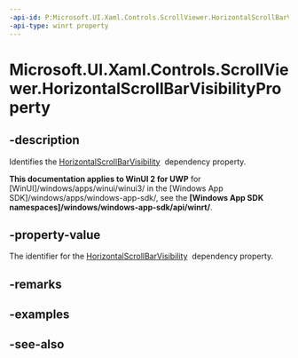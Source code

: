 ```yaml
---
-api-id: P:Microsoft.UI.Xaml.Controls.ScrollViewer.HorizontalScrollBarVisibilityProperty
-api-type: winrt property
---
```


<!-- Property syntax
public Windows.UI.Xaml.DependencyProperty HorizontalScrollBarVisibilityProperty { get; }
-->

# Microsoft.UI.Xaml.Controls.ScrollViewer.HorizontalScrollBarVisibilityProperty

## -description
Identifies the [HorizontalScrollBarVisibility](scrollviewer_horizontalscrollbarvisibility.md)  dependency property.

**This documentation applies to WinUI 2 for UWP** for [WinUI]/windows/apps/winui/winui3/ in the [Windows App SDK]/windows/apps/windows-app-sdk/, see the **[Windows App SDK namespaces]/windows/windows-app-sdk/api/winrt/**.

## -property-value
The identifier for the [HorizontalScrollBarVisibility](scrollviewer_horizontalscrollbarvisibility.md)  dependency property.

## -remarks

## -examples

## -see-also
